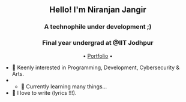 <h2 align="center">Hello! I'm Niranjan Jangir</h2>
<h3 align="center">A technophile under development ;)</h3>
<h3 align="center">Final year undergrad at @IIT Jodhpur</h3>
<p align="center">
  •
  <a href="https://jangir10.vercel.app">Portfolio</a> •
<!--   <a href="https://www.instagram.com/njangir10_/">Instagram</a> • -->
<!--   <a href="https://www.linkedin.com/in/niranjan-jangir-285684236//">Linkedin</a> -->
</p>


- 🔭 Keenly interested in Programming, Development, Cybersecurity & Arts.
- - 💬 Currently learning many things...
- 🌱 I love to write (lyrics !!!). 
<!-- - 📫 I like photography. Check me [out](https://www.instagram.com/jangir10_/)
- ⚡ I make memes occasionally...
-->



      

